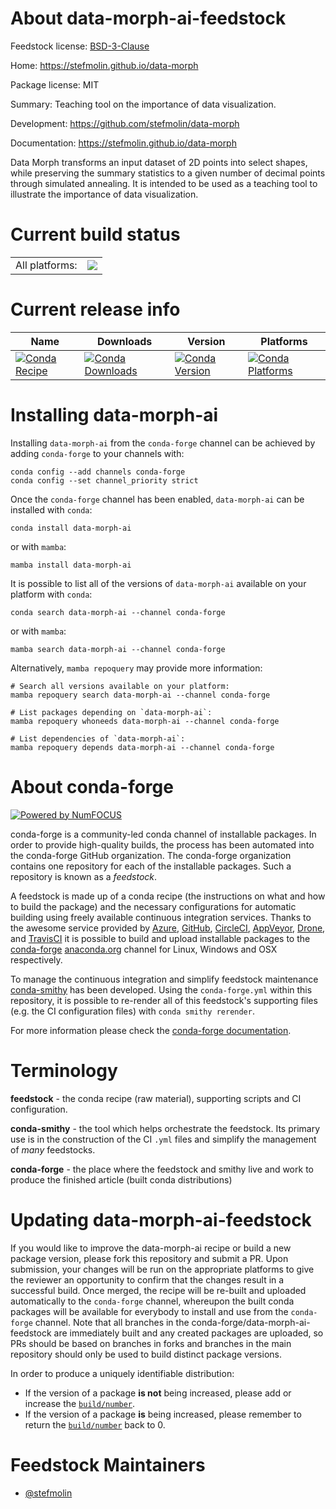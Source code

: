 About data-morph-ai-feedstock
=============================

Feedstock license: [BSD-3-Clause](https://github.com/conda-forge/data-morph-ai-feedstock/blob/main/LICENSE.txt)

Home: https://stefmolin.github.io/data-morph

Package license: MIT

Summary: Teaching tool on the importance of data visualization.

Development: https://github.com/stefmolin/data-morph

Documentation: https://stefmolin.github.io/data-morph

Data Morph transforms an input dataset of 2D points into select shapes,
while preserving the summary statistics to a given number of decimal
points through simulated annealing. It is intended to be used as a
teaching tool to illustrate the importance of data visualization.


Current build status
====================


<table><tr><td>All platforms:</td>
    <td>
      <a href="https://dev.azure.com/conda-forge/feedstock-builds/_build/latest?definitionId=19383&branchName=main">
        <img src="https://dev.azure.com/conda-forge/feedstock-builds/_apis/build/status/data-morph-ai-feedstock?branchName=main">
      </a>
    </td>
  </tr>
</table>

Current release info
====================

| Name | Downloads | Version | Platforms |
| --- | --- | --- | --- |
| [![Conda Recipe](https://img.shields.io/badge/recipe-data--morph--ai-green.svg)](https://anaconda.org/conda-forge/data-morph-ai) | [![Conda Downloads](https://img.shields.io/conda/dn/conda-forge/data-morph-ai.svg)](https://anaconda.org/conda-forge/data-morph-ai) | [![Conda Version](https://img.shields.io/conda/vn/conda-forge/data-morph-ai.svg)](https://anaconda.org/conda-forge/data-morph-ai) | [![Conda Platforms](https://img.shields.io/conda/pn/conda-forge/data-morph-ai.svg)](https://anaconda.org/conda-forge/data-morph-ai) |

Installing data-morph-ai
========================

Installing `data-morph-ai` from the `conda-forge` channel can be achieved by adding `conda-forge` to your channels with:

```
conda config --add channels conda-forge
conda config --set channel_priority strict
```

Once the `conda-forge` channel has been enabled, `data-morph-ai` can be installed with `conda`:

```
conda install data-morph-ai
```

or with `mamba`:

```
mamba install data-morph-ai
```

It is possible to list all of the versions of `data-morph-ai` available on your platform with `conda`:

```
conda search data-morph-ai --channel conda-forge
```

or with `mamba`:

```
mamba search data-morph-ai --channel conda-forge
```

Alternatively, `mamba repoquery` may provide more information:

```
# Search all versions available on your platform:
mamba repoquery search data-morph-ai --channel conda-forge

# List packages depending on `data-morph-ai`:
mamba repoquery whoneeds data-morph-ai --channel conda-forge

# List dependencies of `data-morph-ai`:
mamba repoquery depends data-morph-ai --channel conda-forge
```


About conda-forge
=================

[![Powered by
NumFOCUS](https://img.shields.io/badge/powered%20by-NumFOCUS-orange.svg?style=flat&colorA=E1523D&colorB=007D8A)](https://numfocus.org)

conda-forge is a community-led conda channel of installable packages.
In order to provide high-quality builds, the process has been automated into the
conda-forge GitHub organization. The conda-forge organization contains one repository
for each of the installable packages. Such a repository is known as a *feedstock*.

A feedstock is made up of a conda recipe (the instructions on what and how to build
the package) and the necessary configurations for automatic building using freely
available continuous integration services. Thanks to the awesome service provided by
[Azure](https://azure.microsoft.com/en-us/services/devops/), [GitHub](https://github.com/),
[CircleCI](https://circleci.com/), [AppVeyor](https://www.appveyor.com/),
[Drone](https://cloud.drone.io/welcome), and [TravisCI](https://travis-ci.com/)
it is possible to build and upload installable packages to the
[conda-forge](https://anaconda.org/conda-forge) [anaconda.org](https://anaconda.org/)
channel for Linux, Windows and OSX respectively.

To manage the continuous integration and simplify feedstock maintenance
[conda-smithy](https://github.com/conda-forge/conda-smithy) has been developed.
Using the ``conda-forge.yml`` within this repository, it is possible to re-render all of
this feedstock's supporting files (e.g. the CI configuration files) with ``conda smithy rerender``.

For more information please check the [conda-forge documentation](https://conda-forge.org/docs/).

Terminology
===========

**feedstock** - the conda recipe (raw material), supporting scripts and CI configuration.

**conda-smithy** - the tool which helps orchestrate the feedstock.
                   Its primary use is in the construction of the CI ``.yml`` files
                   and simplify the management of *many* feedstocks.

**conda-forge** - the place where the feedstock and smithy live and work to
                  produce the finished article (built conda distributions)


Updating data-morph-ai-feedstock
================================

If you would like to improve the data-morph-ai recipe or build a new
package version, please fork this repository and submit a PR. Upon submission,
your changes will be run on the appropriate platforms to give the reviewer an
opportunity to confirm that the changes result in a successful build. Once
merged, the recipe will be re-built and uploaded automatically to the
`conda-forge` channel, whereupon the built conda packages will be available for
everybody to install and use from the `conda-forge` channel.
Note that all branches in the conda-forge/data-morph-ai-feedstock are
immediately built and any created packages are uploaded, so PRs should be based
on branches in forks and branches in the main repository should only be used to
build distinct package versions.

In order to produce a uniquely identifiable distribution:
 * If the version of a package **is not** being increased, please add or increase
   the [``build/number``](https://docs.conda.io/projects/conda-build/en/latest/resources/define-metadata.html#build-number-and-string).
 * If the version of a package **is** being increased, please remember to return
   the [``build/number``](https://docs.conda.io/projects/conda-build/en/latest/resources/define-metadata.html#build-number-and-string)
   back to 0.

Feedstock Maintainers
=====================

* [@stefmolin](https://github.com/stefmolin/)

